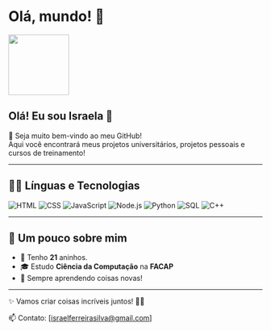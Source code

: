 
# Olá, mundo! 🌟

<img src="https://media.giphy.com/media/26AHONQ79FdWZhAI0/giphy.gif" width="120"/>

## Olá! Eu sou Israela 🌸

💖 Seja muito bem-vindo ao meu GitHub!  
Aqui você encontrará meus projetos universitários, projetos pessoais e cursos de treinamento!

---

## 👩‍💻 Línguas e Tecnologias

![HTML](https://img.shields.io/badge/HTML5-E34F26?style=for-the-badge&logo=html5&logoColor=black)
![CSS](https://img.shields.io/badge/CSS3-1572B6?style=for-the-badge&logo=css3&logoColor=black)
![JavaScript](https://img.shields.io/badge/JavaScript-323330?style=pink=javascript&logoColor=black)
![Node.js](https://img.shields.io/badge/Node.js-43853D?style=for-the-badge&logo=node.js&logoColor=black)
![Python](https://img.shields.io/badge/Python-14354C?style=for-the-badge&logo=python&logoColor=black)
![SQL](https://img.shields.io/badge/SQL-CC2927?style=for-the-badge&logo=microsoft-sql-server&logoColor=black)
![C++](https://img.shields.io/badge/C%2B%2B-00599C?style=for-the-badge&logo=c%2B%2B&logoColor=blak)

---

## 🌼 Um pouco sobre mim

- 🌸 Tenho **21** aninhos.  
- 🎓 Estudo **Ciência da Computação** na **FACAP**  
- 🚀 Sempre aprendendo coisas novas!  

---

✨ Vamos criar coisas incríveis juntos! 🌸🦋  

📫 Contato: [israelferreirasilva@gmail.com]



<!--
**IsraelaSilva/IsraelaSilva** is a ✨ _special_ ✨ repository because its `README.md` (this file) appears on your GitHub profile.

Here are some ideas to get you started:

- 🔭 I’m currently working on ...
- 🌱 I’m currently learning ...
- 👯 I’m looking to collaborate on ...
- 🤔 I’m looking for help with ...
- 💬 Ask me about ...
- 📫 How to reach me: ...
- 😄 Pronouns: ...
- ⚡ Fun fact: ...
-->
